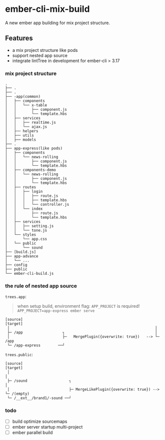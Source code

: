 # ember-cli-mix-build

A new ember app building for mix project structure.


## Features

- a mix project structure like pods
- support nested app source
- integrate lintTree in development for ember-cli > 3.17

### mix project structure

```
.
├── .
├── .
├── -app(common)
│   ├── components
│   │   └── x-table
│   │       ├── component.js
│   │       └── template.hbs
│   ├── services
│   │   ├── realtime.js
│   │   └── ajax.js
│   ├── helpers
│   ├── utils
│   ├── models
├── .
├── app-express(like pods)
│   ├── components
│   │   └── news-rolling
│   │       ├── component.js
│   │       └── template.hbs
│   ├── components-demo
│   │   └── news-rolling
│   │       ├── component.js
│   │       └── template.hbs
│   ├── routes
│   │   ├── login
│   │   │   ├── route.js
│   │   │   ├── template.hbs
│   │   │   └── controller.js
│   │   └── index
│   │       ├── route.js
│   │       └── template.hbs
│   ├── services
│   │   ├── setting.js
│   │   └── tone.js
│   └── styles
│       └── app.css
│   └── public
│       └── sound
├── [build.js]
├── app-advance
│   └── ...
├── config
├── public
└── ember-cli-build.js
```


### the rule of nested app source

`trees.app`:

> when setup build,  environment flag: `APP_PROJECT` is required!
> `APP_PROJECT=app-express ember serve`

```
[source]                                                           [target]
 │                                                                  │
 ├─ /app                  ┐                                         │
 │                        ├─   MergePlugin({overwrite: true})   --> └─ /app
 └─ /app-express        ──┘

```

`trees.public`:

```
[source]                                                              [target]
 │                                                                     │
 ├─ /sound                   ┐                                         │
 │                           ├─ MergeLikePlugin({overwrite: true}) --> └─ /(empty)
 └─ /__ext__/brand1/-sound ──┘
```

### todo

- [ ] build optimize sourcemaps
- [ ] ember server startup multi-project
- [ ] ember parallel build
